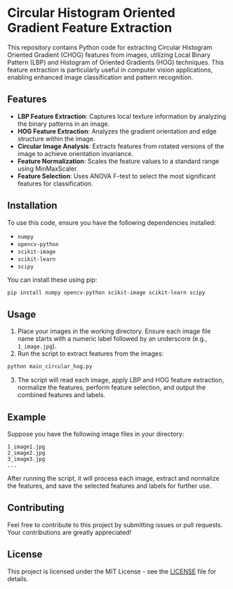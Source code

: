 # Circular Histogram Oriented Gradient Feature Extraction

This repository contains Python code for extracting Circular Histogram Oriented Gradient (CHOG) features from images, utilizing Local Binary Pattern (LBP) and Histogram of Oriented Gradients (HOG) techniques. This feature extraction is particularly useful in computer vision applications, enabling enhanced image classification and pattern recognition.

## Features

- **LBP Feature Extraction**: Captures local texture information by analyzing the binary patterns in an image.
- **HOG Feature Extraction**: Analyzes the gradient orientation and edge structure within the image.
- **Circular Image Analysis**: Extracts features from rotated versions of the image to achieve orientation invariance.
- **Feature Normalization**: Scales the feature values to a standard range using MinMaxScaler.
- **Feature Selection**: Uses ANOVA F-test to select the most significant features for classification.

## Installation

To use this code, ensure you have the following dependencies installed:

- `numpy`
- `opencv-python`
- `scikit-image`
- `scikit-learn`
- `scipy`

You can install these using pip:

```bash
pip install numpy opencv-python scikit-image scikit-learn scipy
```

## Usage

1. Place your images in the working directory. Ensure each image file name starts with a numeric label followed by an underscore (e.g., `1_image.jpg`).
2. Run the script to extract features from the images:

```python
python main_circular_hog.py
```

3. The script will read each image, apply LBP and HOG feature extraction, normalize the features, perform feature selection, and output the combined features and labels.

## Example

Suppose you have the following image files in your directory:

```
1_image1.jpg
2_image2.jpg
3_image3.jpg
...
```

After running the script, it will process each image, extract and normalize the features, and save the selected features and labels for further use.

## Contributing

Feel free to contribute to this project by submitting issues or pull requests. Your contributions are greatly appreciated!

## License

This project is licensed under the MIT License - see the [LICENSE](LICENSE) file for details.
